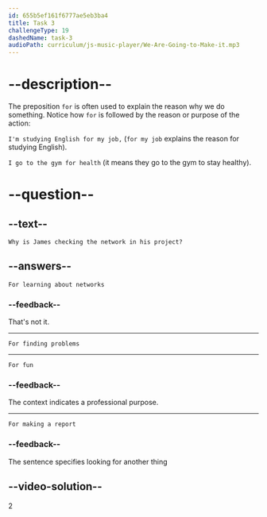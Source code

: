 ```yaml
---
id: 655b5ef161f6777ae5eb3ba4
title: Task 3
challengeType: 19
dashedName: task-3
audioPath: curriculum/js-music-player/We-Are-Going-to-Make-it.mp3
---
```


<!--
AUDIO REFERENCE:
James: Hi Sophie! I'm checking our network for problems.
-->

# --description--

The preposition `for` is often used to explain the reason why we do something. Notice how `for` is followed by the reason or purpose of the action:

`I'm studying English for my job,` (`for my job` explains the reason for studying English). 

`I go to the gym for health` (it means they go to the gym to stay healthy). 

# --question--

## --text--

`Why is James checking the network in his project?`

## --answers--

`For learning about networks`

### --feedback--

That's not it.

---

`For finding problems`

---

`For fun`

### --feedback--

The context indicates a professional purpose.

---

`For making a report`

### --feedback--

The sentence specifies looking for another thing

## --video-solution--

2
